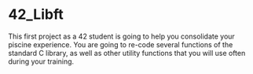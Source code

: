 # 42_Libft

This first project as a 42 student is going to help you consolidate your piscine experience. You are going to re-code several functions of the standard C library, as well as other utility functions that you will use often during your training.
